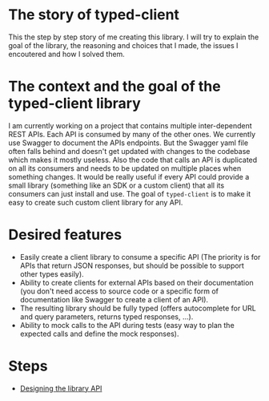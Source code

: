 # The story of typed-client

This the step by step story of me creating this library. I will try to explain the goal of the library, the reasoning and choices that I made, the issues I encoutered and how I solved them.

# The context and the goal of the typed-client library

I am currently working on a project that contains multiple inter-dependent REST APIs. Each API is consumed by many of the other ones. We currently use Swagger to document the APIs endpoints. But the Swagger yaml file often falls behind and doesn't get updated with changes to the codebase which makes it mostly useless. Also the code that calls an API is duplicated on all its consumers and needs to be updated on multiple places when something changes. It would be really useful if every API could provide a small library (something like an SDK or a custom client) that all its consumers can just install and use. The goal of `typed-client` is to make it easy to create such custom client library for any API.

# Desired features

- Easily create a client library to consume a specific API (The priority is for APIs that return JSON responses, but should be possible to support other types easily).
- Ability to create clients for external APIs based on their documentation (you don't need access to source code or a specific form of documentation like Swagger to create a client of an API).
- The resulting library should be fully typed (offers autocomplete for URL and query parameters, returns typed responses, ...).
- Ability to mock calls to the API during tests (easy way to plan the expected calls and define the mock responses).

# Steps

- [Designing the library API](1-designing-the-api.md)